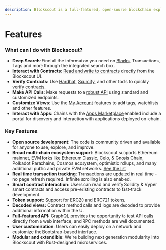 ```yaml
---
description: Blockscout is a full-featured, open-source blockchain explorer
---
```


# Features

### **What can I do with Blockscout?**

* **Deep Search**: Find all the information you need on [Blocks](../../using-blockscout/overviews/blocks.md), Transactions, Tags and more through the integrated search box.
* **Interact with Contracts**: [Read and write to contracts](../../developer-support/verifying-a-smart-contract/interacting-with-smart-contracts.md) directly from the Blockscout UI.
* **Verify Contracts:**  Use [Hardhat](../../developer-support/verifying-a-smart-contract/hardhat-verification-plugin.md), [Sourcify](../../developer-support/verifying-a-smart-contract/contracts-verification-via-sourcify.md), and other tools to quickly verify  contracts.
* **Make API Calls**: Make requests to a [robust API](../../developer-support/api/) using standard and customized endpoints.
* **Customize Views**: Use the [My Account](../../using-blockscout/my-account/) features to add tags, watchlists and other features.
* **Interact with Apps**: Chains with the [Apps Marketplace](../../using-blockscout/blockscout-apps/) enabled include a portal for discovery and interaction with applications deployed on-chain.

### **Key Features**

* **Open source development**: The code is community driven and available for anyone to use, explore, and improve.
* **Broad multi-chain ecosystem support**: Blockscout supports Ethereum mainnet, EVM forks like Ethereum Classic, Celo, & Gnosis Chain, Polkadot Parachains, Cosmos ecosystem, optimistic rollups, and many additional public and private EVM networks. [See the list](../chains.md)
* **Real time transaction tracking**: Transactions are updated in real time - no page refresh required. Infinite scrolling is also enabled.
* **Smart contract interaction**: Users can read and verify Solidity & Vyper smart contracts and access pre-existing contracts to fast-track development.&#x20;
* **Token support**: Support for ERC20 and ERC721 tokens.
* **Decoded views:** Contract method calls and logs are decoded to provide additional information within the UI.
* **Full-featured API:** GraphQL provides the opportunity to test API calls directly from a web interface, and RPC methods are well documented.
* **User customization**: Users can easily deploy on a network and customize the Bootstrap-based interface.
* **Modular and extendible**: We're building next generation modularity into Blockscout with Rust-designed microservices.

